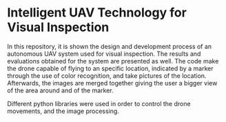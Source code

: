 # Intelligent UAV Technology for Visual Inspection

In this repository, it is shown the design and development process of an autonomous 
UAV system used for visual inspection. The results and evaluations obtained for the 
system are presented as well. The code make the drone capable of flying to an specific 
location, indicated by a marker through the use of color recognition, and take pictures of 
the location. Afterwards, the images are merged together giving the user a bigger view of 
the area around and of the marker. 

Different python libraries were used in order to control the drone movements, and the image processing.
